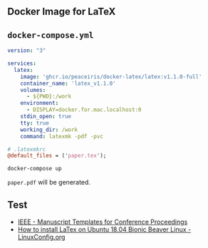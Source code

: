 ## Docker Image for LaTeX



## `docker-compose.yml`

```yaml
version: "3"

services:
  latex:
    image: 'ghcr.io/peaceiris/docker-latex/latex:v1.1.0-full'
    container_name: 'latex_v1.1.0'
    volumes:
      - ${PWD}:/work
    environment:
      - DISPLAY=docker.for.mac.localhost:0
    stdin_open: true
    tty: true
    working_dir: /work
    command: latexmk -pdf -pvc
```

```perl
# .latexmkrc
@default_files = ('paper.tex');
```

```sh
docker-compose up
```

`paper.pdf` will be generated.



## Test

- [IEEE - Manuscript Templates for Conference Proceedings](https://www.ieee.org/conferences/publishing/templates.html)
- [How to install LaTex on Ubuntu 18.04 Bionic Beaver Linux - LinuxConfig.org](https://linuxconfig.org/how-to-install-latex-on-ubuntu-18-04-bionic-beaver-linux)
